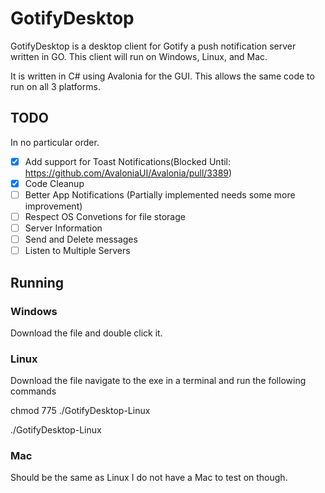 # GotifyDesktop

GotifyDesktop is a desktop client for Gotify a push notification server written in GO. This client will run on Windows, Linux, and Mac.

It is written in C# using Avalonia for the GUI. This allows the same code to run on all 3 platforms. 

## TODO

In no particular order.

- [x] Add support for Toast Notifications(Blocked Until: https://github.com/AvaloniaUI/Avalonia/pull/3389) 
- [x] Code Cleanup
- [ ] Better App Notifications (Partially implemented needs some more improvement)
- [ ] Respect OS Convetions for file storage
- [ ] Server Information
- [ ] Send and Delete messages
- [ ] Listen to Multiple Servers

## Running

### Windows
Download the file and double click it.

### Linux
Download the file navigate to the exe in a terminal and run the following commands

chmod 775 ./GotifyDesktop-Linux

./GotifyDesktop-Linux

### Mac
Should be the same as Linux I do not have a Mac to test on though.
